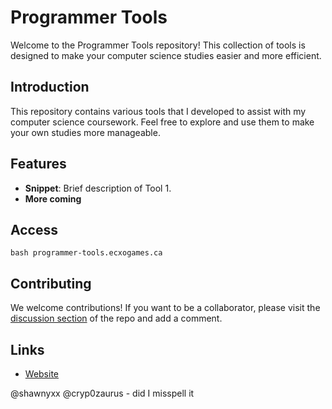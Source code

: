 # Programmer Tools

Welcome to the Programmer Tools repository! This collection of tools is designed to make your computer science studies easier and more efficient.

## Introduction
This repository contains various tools that I developed to assist with my computer science coursework. Feel free to explore and use them to make your own studies more manageable.

## Features
- **Snippet**: Brief description of Tool 1.
- **More coming**

## Access
``bash
programmer-tools.ecxogames.ca
``

## Contributing
We welcome contributions! If you want to be a collaborator, please visit the [discussion section](https://github.com/shawnyxx/Programmer-Tools/discussions/2) of the repo and add a comment.

## Links
- [Website](http://programme-tools.ecxogames.ca/)

@shawnyxx
@cryp0zaurus - did I misspell it